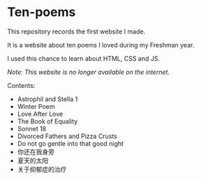 # Ten-poems

This repository records the first website I made. 

It is a website about ten poems I loved during my Freshman year. 

I used this chance to learn about HTML, CSS and JS. 

*Note: This website is no longer available on the internet.*

Contents: 

- Astrophil and Stella 1
- Winter Poem
- Love After Love
- The Book of Equality
- Sonnet 18
- Divorced Fathers and Pizza Crusts
- Do not go gentle into that good night
- 你还在我身旁
- 夏天的太阳
- 关于抑郁症的治疗
 
